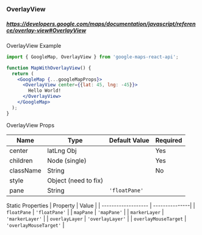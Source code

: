 ### OverlayView
##### https://developers.google.com/maps/documentation/javascript/reference/overlay-view#OverlayView
OverlayView Example

```jsx
import { GoogleMap, OverlayView } from 'google-maps-react-api';

function MapWithOverlayView() {
  return (
    <GoogleMap {...googleMapProps}>
      <OverlayView center={{lat: 45, lng: -45}}>
        Hello World!
      </OverlayView>
    </GoogleMap>
  );
}
```

OverlayView Props

| Name                | Type           | Default Value | Required  |
| ------------------- | ---------------|---------------| --------- |
| center              | latLng Obj     |               | Yes |
| children            | Node (single)  |               | Yes       |
| className           | String         |               | No        |
| style               | Object (need to fix)         |               |           |
| pane               | String         | `'floatPane'`              |           |
Static Properties
| Property            | Value |
| ------------------- | ---------------|
| `floatPane`          | `'floatPane'`         |
| `mapPane`            | `'mapPane'`         |
| `markerLayer`        | `'markerLayer'`         |
| `overlayLayer`       | `'overlayLayer'`         |
| `overlayMouseTarget` | `'overlayMouseTarget'`         |